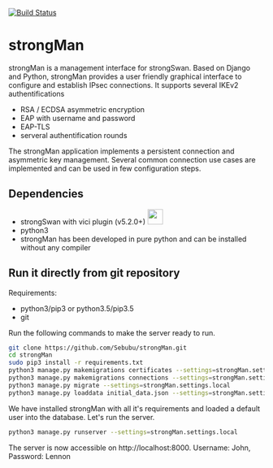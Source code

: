[![Build Status](https://travis-ci.org/Sebubu/strongMan.svg?branch=master)](https://travis-ci.org/Sebubu/strongMan)


# strongMan 
strongMan is a management interface for strongSwan. Based on Django and Python, strongMan provides a user friendly graphical  interface to configure and establish IPsec connections. It supports several IKEv2 authentifications
- RSA / ECDSA asymmetric encryption
- EAP with username and password
- EAP-TLS
- serveral authentification rounds

The strongMan application implements a persistent connection and asymmetric key management. Several common connection use cases are implemented and can be used in few configuration steps.

## Dependencies
- strongSwan with vici plugin (v5.2.0+) <img src="https://www.strongswan.org/images/strongswan.png" width="30">
- python3
- strongMan has been developed in pure python and can be installed without any compiler
 

## Run it directly from git repository
Requirements:
- python3/pip3 or python3.5/pip3.5
- git

Run the following commands to make the server ready to run.
```bash
git clone https://github.com/Sebubu/strongMan.git
cd strongMan
sudo pip3 install -r requirements.txt
python3 manage.py makemigrations certificates --settings=strongMan.settings.local
python3 manage.py makemigrations connections --settings=strongMan.settings.local
python3 manage.py migrate --settings=strongMan.settings.local
python3 manage.py loaddata initial_data.json --settings=strongMan.settings.local
```
We have installed strongMan with all it's requirements and loaded a default user into the database.
Let's run the server.
```bash
python3 manage.py runserver --settings=strongMan.settings.local
```
The server is now accessible on http://localhost:8000. 
Username: John, Password: Lennon

